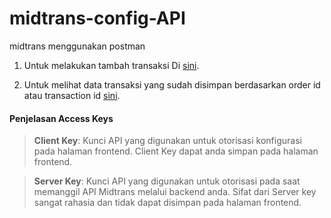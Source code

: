 # midtrans-config-API

midtrans menggunakan postman

1. Untuk melakukan tambah transaksi Di [sini](https://app.sandbox.midtrans.com/snap/v1/transactions).

2. Untuk melihat data transaksi yang sudah disimpan berdasarkan order id atau transaction id [sini](https://api-docs.midtrans.com/#api-methods).

#### Penjelasan Access Keys
> **Client Key**: Kunci API yang digunakan untuk otorisasi konfigurasi pada halaman frontend. Client Key dapat anda simpan pada halaman frontend.

> **Server Key**: Kunci API yang digunakan untuk otorisasi pada saat memanggil API Midtrans melalui backend anda. Sifat dari Server key sangat rahasia dan tidak dapat disimpan pada halaman frontend.